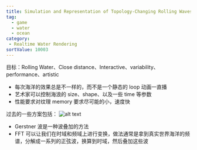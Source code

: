 ```yaml
---
title: Simulation and Representation of Topology-Changing Rolling Waves for Massive Open Ocean Games
tag:
  - game
  - water
  - ocean
category:
 - Realtime Water Rendering
sortValue: 10003
---
```


目标：Rolling Water、Close distance、Interactive、variability、performance、artistic

- 每次海洋的效果总是不一样的，而不是一个静态的 loop 动画一直播
- 艺术家可以控制海浪的 size、shape、以及一些 time 等参数
- 性能要求对纹理 memory 要求尽可能的小，速度快

过去的一些方案包括：
![alt text](image.png)

- Gerstner 波是一种波叠加的方法
- FFT 可以让我们在时域和频域上进行变换，做法通常是拿到真实世界海洋的频谱，分解成一系列的正弦波，换算到时域，然后叠加这些波
